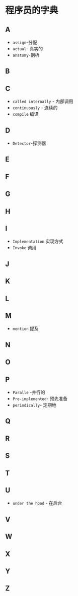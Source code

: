 # 程序员的字典

## A

* `assign`-分配
* `actual`- 真实的
* `anatomy`-剖析



## B

## C

* `called internally`  - 内部调用
* `continuously` - 连续的
* `compile` 编译

## D

* `Detector`-探测器

## E

## F

## G

## H

## I

* `Implementation` 实现方式
* `Invoke` 调用

## J

## K

## L

## M

* `mention` 提及

## N

## O

## P



* `Paralle` -并行的
* `Pre-implemented`- 预先准备
* `periodically`- 定期地

## Q

## R

## S

## T

## U

* `under the hood` - 在后台

## V

## W

## X

## Y

## Z

